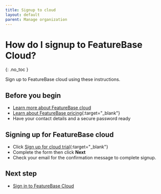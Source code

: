 ```yaml
---
title: Signup to cloud
layout: default
parent: Manage organization
---
```


# How do I signup to FeatureBase Cloud?
{: .no_toc }

Sign up to FeatureBase cloud using these instructions.

## Before you begin

* [Learn more about FeatureBase cloud](/docs/cloud/cloud-home)
* [Learn about FeatureBase pricing](https://www.featurebase.com/pricing){:target="_blank"}
* Have your contact details and a secure password ready

## Signing up for FeatureBase cloud

* Click [Sign up for cloud trial](https://cloud.featurebase.com/signup){:target="_blank"}
* Complete the form then click **Next**
* Check your email for the confirmation message to complete signup.

## Next step

* [Sign in to FeatureBase Cloud](/docs/cloud/cloud-db-connect/cloud-db-connect)
